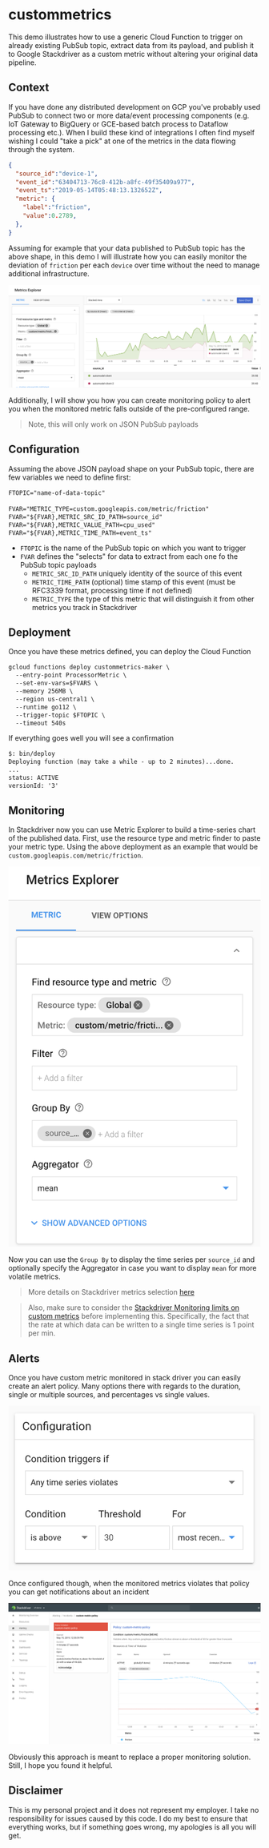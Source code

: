 # custommetrics

This demo illustrates how to use a generic Cloud Function to trigger on already existing PubSub topic, extract data from its payload, and publish it to Google Stackdriver as a custom metric without altering your original data pipeline.

## Context

If you have done any distributed development on GCP you've probably used PubSub to connect two or more data/event processing components (e.g. IoT Gateway to BigQuery or GCE-based batch process to Dataflow processing etc.). When I build these kind of integrations I often find myself wishing I could "take a pick" at one of the metrics in the data flowing through the system.

```json
{
  "source_id":"device-1",
  "event_id":"63404713-76c8-412b-a8fc-49f35409a977",
  "event_ts":"2019-05-14T05:48:13.132652Z",
  "metric": {
    "label":"friction",
    "value":0.2789,
  },
}
```

Assuming for example that your data published to PubSub topic has the above shape, in this demo I will illustrate how you can easily monitor the deviation of `friction` per each `device` over time without the need to manage additional infrastructure.

![Chart](./img/sd.png "Stackdriver Chart")

Additionally, I will show you how you can create monitoring policy to alert you when the monitored metric falls outside of the pre-configured range.

> Note, this will only work on JSON PubSub payloads

## Configuration

Assuming the above JSON payload shape on your PubSub topic, there are few variables we need to define first:

```shell
FTOPIC="name-of-data-topic"

FVAR="METRIC_TYPE=custom.googleapis.com/metric/friction"
FVAR="${FVAR},METRIC_SRC_ID_PATH=source_id"
FVAR="${FVAR},METRIC_VALUE_PATH=cpu_used"
FVAR="${FVAR},METRIC_TIME_PATH=event_ts"
```

* `FTOPIC` is the name of the PubSub topic on which you want to trigger
* `FVAR` defines the "selects" for data to extract from each one fo the PubSub topic payloads
  * `METRIC_SRC_ID_PATH` uniquely identity of the source of this event
  * `METRIC_TIME_PATH` (optional) time stamp of this event (must be RFC3339 format, processing time if not defined)
  * `METRIC_TYPE` the type of this metric that will distinguish it from other metrics you track in Stackdriver

## Deployment

Once you have these metrics defined, you can deploy the Cloud Function

```shell
gcloud functions deploy custommetrics-maker \
  --entry-point ProcessorMetric \
  --set-env-vars=$FVARS \
  --memory 256MB \
  --region us-central1 \
  --runtime go112 \
  --trigger-topic $FTOPIC \
  --timeout 540s
```

If everything goes well you will see a confirmation

```shell
$: bin/deploy
Deploying function (may take a while - up to 2 minutes)...done.
...
status: ACTIVE
versionId: '3'
```

## Monitoring

In Stackdriver now you can use Metric Explorer to build a time-series chart of the published data. First, use the  resource type and metric finder to paste your metric type. Using the above deployment as an example that would be `custom.googleapis.com/metric/friction`.

![Metric](./img/metric.png "Stackdriver Metric")

Now you can use the `Group By` to display the time series per `source_id` and optionally specify the Aggregator in case you want to display `mean` for more volatile metrics.

> More details on Stackdriver metrics selection [here](https://cloud.google.com/monitoring/charts/metrics-selector)

> Also, make sure to consider the [Stackdriver Monitoring limits on custom metrics](https://cloud.google.com/monitoring/quotas) before implementing this. Specifically, the fact that the rate at which data can be written to a single time series is 1 point per min.

## Alerts

Once you have custom metric monitored in stack driver you can easily create an alert policy. Many options there with regards to the duration, single or multiple sources, and percentages vs single values.

![Alert](./img/alert.png "Stackdriver Alert Policy")

Once configured though, when the monitored metrics violates that policy you can get notifications about an incident

![Alert](./img/incident.png "Stackdriver Incident")

Obviously this approach is meant to replace a proper monitoring solution. Still, I hope you found it helpful.

## Disclaimer

This is my personal project and it does not represent my employer. I take no responsibility for issues caused by this code. I do my best to ensure that everything works, but if something goes wrong, my apologies is all you will get.